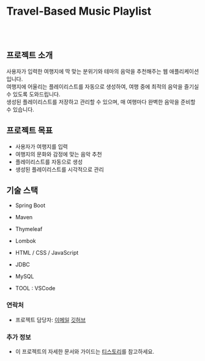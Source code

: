 # Travel-Based Music Playlist

<br>
<br>

## 프로젝트 소개

사용자가 입력한 여행지에 딱 맞는 분위기와 테마의 음악을 추천해주는 웹 애플리케이션입니다. <br>
여행지에 어울리는 플레이리스트를 자동으로 생성하여, 여행 중에 최적의 음악을 즐기실 수 있도록 도와드립니다. <br>
생성된 플레이리스트를 저장하고 관리할 수 있으며, 매 여행마다 완벽한 음악을 준비할 수 있습니다.

## 프로젝트 목표

- 사용자가 여행지를 입력
- 여행지의 문화와 감정에 맞는 음악 추천
- 플레이리스트를 자동으로 생성
- 생성된 플레이리스트를 시각적으로 관리


## 기술 스택
- Spring Boot
- Maven
- Thymeleaf
- Lombok
- HTML / CSS / JavaScript
- JDBC
- MySQL

- TOOL : VSCode


### 연락처

- 프로젝트 담당자:
  [이메일](ulsan20204109@gmail.com)
  [깃허브](https://github.com/khr316)

### 추가 정보

- 이 프로젝트의 자세한 문서와 가이드는 [티스토리](https://khr316.tistory.com/43)를 참고하세요.
